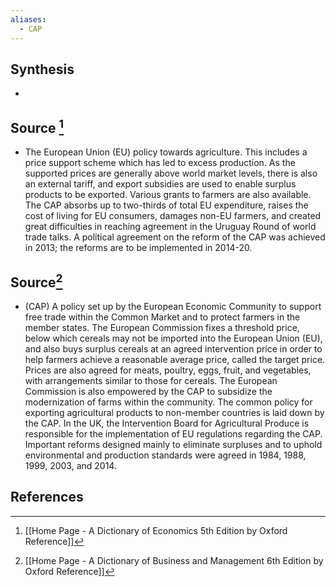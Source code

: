 ```yaml
---
aliases:
  - CAP
---
```

## Synthesis
- 
## Source [^1]
- The European Union (EU) policy towards agriculture. This includes a price support scheme which has led to excess production. As the supported prices are generally above world market levels, there is also an external tariff, and export subsidies are used to enable surplus products to be exported. Various grants to farmers are also available. The CAP absorbs up to two-thirds of total EU expenditure, raises the cost of living for EU consumers, damages non-EU farmers, and created great difficulties in reaching agreement in the Uruguay Round of world trade talks. A political agreement on the reform of the CAP was achieved in 2013; the reforms are to be implemented in 2014-20.
## Source[^2]
- (CAP) A policy set up by the European Economic Community to support free trade within the Common Market and to protect farmers in the member states. The European Commission fixes a threshold price, below which cereals may not be imported into the European Union (EU), and also buys surplus cereals at an agreed intervention price in order to help farmers achieve a reasonable average price, called the target price. Prices are also agreed for meats, poultry, eggs, fruit, and vegetables, with arrangements similar to those for cereals. The European Commission is also empowered by the CAP to subsidize the modernization of farms within the community. The common policy for exporting agricultural products to non-member countries is laid down by the CAP. In the UK, the Intervention Board for Agricultural Produce is responsible for the implementation of EU regulations regarding the CAP. Important reforms designed mainly to eliminate surpluses and to uphold environmental and production standards were agreed in 1984, 1988, 1999, 2003, and 2014.
## References

[^1]: [[Home Page - A Dictionary of Economics 5th Edition by Oxford Reference]]
[^2]: [[Home Page - A Dictionary of Business and Management 6th Edition by Oxford Reference]]